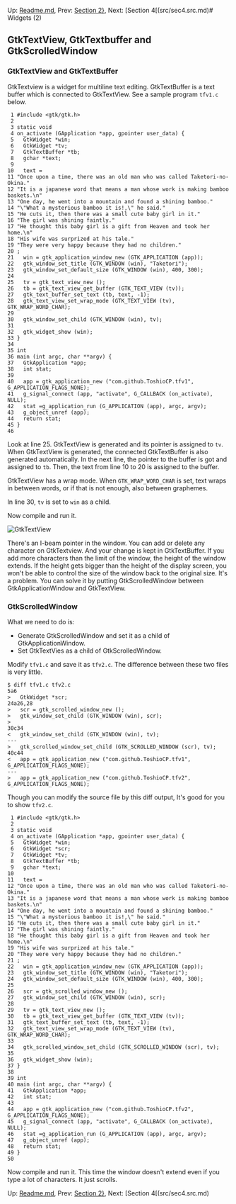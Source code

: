 Up: [Readme.md](src/Readme.md),  Prev: [Section 2}](src/sec2.src.md), Next: [Section 4[(src/sec4.src.md)# Widgets (2)

## GtkTextView, GtkTextbuffer and GtkScrolledWindow

### GtkTextView and GtkTextBuffer

GtkTextview is a widget for multiline text editing.
GtkTextBuffer is a text buffer which is connected to GtkTextView.
See a sample program `tfv1.c` below.

     1 #include <gtk/gtk.h>
     2 
     3 static void
     4 on_activate (GApplication *app, gpointer user_data) {
     5   GtkWidget *win;
     6   GtkWidget *tv;
     7   GtkTextBuffer *tb;
     8   gchar *text;
     9 
    10   text = 
    11 "Once upon a time, there was an old man who was called Taketori-no-Okina."
    12 "It is a japanese word that means a man whose work is making bamboo baskets.\n"
    13 "One day, he went into a mountain and found a shining bamboo."
    14 "\"What a mysterious bamboo it is!,\" he said."
    15 "He cuts it, then there was a small cute baby girl in it."
    16 "The girl was shining faintly."
    17 "He thought this baby girl is a gift from Heaven and took her home.\n"
    18 "His wife was surprized at his tale."
    19 "They were very happy because they had no children."
    20 ;
    21   win = gtk_application_window_new (GTK_APPLICATION (app));
    22   gtk_window_set_title (GTK_WINDOW (win), "Taketori");
    23   gtk_window_set_default_size (GTK_WINDOW (win), 400, 300);
    24 
    25   tv = gtk_text_view_new ();
    26   tb = gtk_text_view_get_buffer (GTK_TEXT_VIEW (tv));
    27   gtk_text_buffer_set_text (tb, text, -1);
    28   gtk_text_view_set_wrap_mode (GTK_TEXT_VIEW (tv), GTK_WRAP_WORD_CHAR);
    29 
    30   gtk_window_set_child (GTK_WINDOW (win), tv);
    31 
    32   gtk_widget_show (win);
    33 }
    34 
    35 int
    36 main (int argc, char **argv) {
    37   GtkApplication *app;
    38   int stat;
    39 
    40   app = gtk_application_new ("com.github.ToshioCP.tfv1", G_APPLICATION_FLAGS_NONE);
    41   g_signal_connect (app, "activate", G_CALLBACK (on_activate), NULL);
    42   stat =g_application_run (G_APPLICATION (app), argc, argv);
    43   g_object_unref (app);
    44   return stat;
    45 }
    46 

Look at line 25.
GtkTextView is generated and its pointer is assigned to `tv`.
When GtkTextView is generated, the connected GtkTextBuffer is also generated automatically.
In the next line, the pointer to the buffer is got and assigned to `tb`.
Then, the text from line 10 to 20 is assigned to the buffer.

GtkTextView has a wrap mode.
When `GTK_WRAP_WORD_CHAR` is set, text wraps in between words, or if that is not enough, also between graphemes.

In line 30, `tv` is set to `win` as a child.

Now compile and run it.

![GtkTextView](screenshot_tfv1.png)

There's an I-beam pointer in the window.
You can add or delete any character on GtkTextview.
And your change is kept in GtkTextBuffer.
If you add more characters than the limit of the window, the height of the window extends.
If the height gets bigger than the height of the display screen, you won't be able to control the size of the window back to the original size.
It's a problem.
You can solve it by putting GtkScrolledWindow between GtkApplicationWindow and GtkTextView.

### GtkScrolledWindow

What we need to do is:

- Generate GtkScrolledWindow and set it as a child of GtkApplicationWindow.
- Set GtkTextVies as a child of GtkScrolledWindow.

Modify `tfv1.c` and save it as `tfv2.c`.
The difference between these two files is very little.

    $ diff tfv1.c tfv2.c
    5a6
    >   GtkWidget *scr;
    24a26,28
    >   scr = gtk_scrolled_window_new ();
    >   gtk_window_set_child (GTK_WINDOW (win), scr);
    > 
    30c34
    <   gtk_window_set_child (GTK_WINDOW (win), tv);
    ---
    >   gtk_scrolled_window_set_child (GTK_SCROLLED_WINDOW (scr), tv);
    40c44
    <   app = gtk_application_new ("com.github.ToshioCP.tfv1", G_APPLICATION_FLAGS_NONE);
    ---
    >   app = gtk_application_new ("com.github.ToshioCP.tfv2", G_APPLICATION_FLAGS_NONE);

Though you can modify the source file by this diff output, It's good for you to show `tfv2.c`.

     1 #include <gtk/gtk.h>
     2 
     3 static void
     4 on_activate (GApplication *app, gpointer user_data) {
     5   GtkWidget *win;
     6   GtkWidget *scr;
     7   GtkWidget *tv;
     8   GtkTextBuffer *tb;
     9   gchar *text;
    10 
    11   text = 
    12 "Once upon a time, there was an old man who was called Taketori-no-Okina."
    13 "It is a japanese word that means a man whose work is making bamboo baskets.\n"
    14 "One day, he went into a mountain and found a shining bamboo."
    15 "\"What a mysterious bamboo it is!,\" he said."
    16 "He cuts it, then there was a small cute baby girl in it."
    17 "The girl was shining faintly."
    18 "He thought this baby girl is a gift from Heaven and took her home.\n"
    19 "His wife was surprized at his tale."
    20 "They were very happy because they had no children."
    21 ;
    22   win = gtk_application_window_new (GTK_APPLICATION (app));
    23   gtk_window_set_title (GTK_WINDOW (win), "Taketori");
    24   gtk_window_set_default_size (GTK_WINDOW (win), 400, 300);
    25 
    26   scr = gtk_scrolled_window_new ();
    27   gtk_window_set_child (GTK_WINDOW (win), scr);
    28 
    29   tv = gtk_text_view_new ();
    30   tb = gtk_text_view_get_buffer (GTK_TEXT_VIEW (tv));
    31   gtk_text_buffer_set_text (tb, text, -1);
    32   gtk_text_view_set_wrap_mode (GTK_TEXT_VIEW (tv), GTK_WRAP_WORD_CHAR);
    33 
    34   gtk_scrolled_window_set_child (GTK_SCROLLED_WINDOW (scr), tv);
    35 
    36   gtk_widget_show (win);
    37 }
    38 
    39 int
    40 main (int argc, char **argv) {
    41   GtkApplication *app;
    42   int stat;
    43 
    44   app = gtk_application_new ("com.github.ToshioCP.tfv2", G_APPLICATION_FLAGS_NONE);
    45   g_signal_connect (app, "activate", G_CALLBACK (on_activate), NULL);
    46   stat =g_application_run (G_APPLICATION (app), argc, argv);
    47   g_object_unref (app);
    48   return stat;
    49 }
    50 

Now compile and run it.
This time the window doesn't extend even if you type a lot of characters.
It just scrolls.

Up: [Readme.md](src/Readme.md),  Prev: [Section 2}](src/sec2.src.md), Next: [Section 4[(src/sec4.src.md)